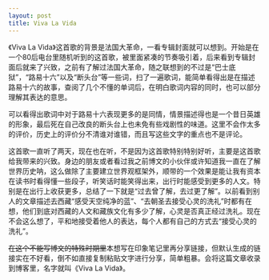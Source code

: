 ```yaml
---
layout: post
title: Viva La Vida
---
```


《Viva La Vida》这首歌的背景是法国大革命，一看专辑封面就可以想到。开始是在一个80后电台里随机听到的这首歌，被里面紧凑的节奏吸引着，后来看到专辑封面后就来了兴致，之前有了解过法国大革命，随之联想到的不过是“巴士底狱”，“路易十六”以及“断头台”等一些词，扫了一遍歌词，能简单看得出是在描述路易十六的故事，查阅了几个不懂的单词后，在明白歌词内容的同时，也可以部分理解其表达的意思。

可以看得出歌词中对于路易十六表现更多的是同情，情景描述得也是一个昔日英雄的形象，最后死在自己改良的断头台上也未免有些戏剧性的味道。这里不会作太多的评价，历史上的评价分不清谁对谁错，而且写这些文字的重点也不是评论。

这首歌一直听了两天，现在也在听，不是因为这首歌特别特别好听，主要是这首歌给我带来的兴致。身边的朋友或者看过我之前博文的小伙伴或许知道我一直在了解世界历史呐，这么做除了主要建立世界观框架外，顺带的一个效果是能让我有资本在读书时看得懂一些段子，听笑话时能笑得出来，出行时能感受到更多的人文。特别是在出行上收获更多，总结了一下就是“过去曾了解，去过更了解”。以前看到别人的文章描述去西藏“感受天空纯净的蓝”、“去朝圣去接受心灵的洗礼”时都有在想，他们到底对西藏的人文和藏族文化有多少了解，心灵是否真正经过洗礼。现在不会这么想了，平和地接受着他人的表达，每个人都有自己的方式去“接受心灵的洗礼”。

<del>在这个不能写博文的特殊时期里</del>本想写在印象笔记里再分享链接，但默认生成的链接实在不好看，倒不如直接复制粘贴文字进行分享，简单粗暴。会将这篇文章收录到博客里，名字就叫《Viva La Vida》。